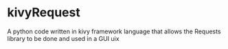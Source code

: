 # kivyRequest
A python code written in kivy framework language that allows the Requests library to be done and used in a GUI uix
